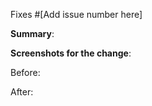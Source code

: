 <!-- Please specify the title of your PR properly.
  Don't make it too long
  Use less than 7 words and make sure the title makes sense
-->

Fixes #[Add issue number here] <!-- If you are fixing an issue, provide the issue number -->

**Summary**: 
<!-- Provide a small description of the changes made in your Pull Request -->

**Screenshots for the change**: 
<!-- If you are making some UI changes, it is a good idea to share screenshots or links -->
Before: <!-- Please share a screenshot of how it looked before you made the change -->

After: <!-- Attach a screenshot of how it looks after the change -->
